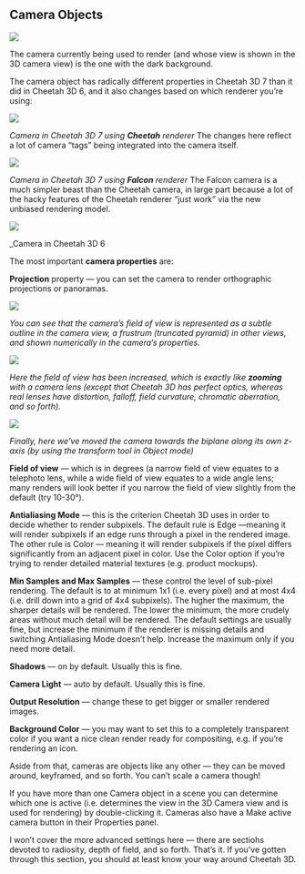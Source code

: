 ## Camera Objects

![](DraggedImage-69.jpg)

The camera currently being used to render (and whose view is shown in the 3D camera view) is the one with the dark background.

The camera object has radically different properties in Cheetah 3D 7 than it did in Cheetah 3D 6, and it also changes based on which renderer you’re using:

![](Screen%20Shot%202016-12-01%20at%2011.14.03%20AM.jpg)

_Camera in Cheetah 3D 7 using **Cheetah** renderer_ The changes here reflect a lot of camera “tags” being integrated into the camera itself.

![](Screen%20Shot%202016-12-01%20at%2011.14.12%20AM.jpg)

_Camera in Cheetah 3D 7 using **Falcon** renderer_ The Falcon camera is a much simpler beast than the Cheetah camera, in large part because a lot of the hacky features of the Cheetah renderer “just work” via the new unbiased rendering model.

![](DraggedImage-70.jpg)

_Camera in Cheetah 3D 6

The most important **camera properties** are:

**Projection** property — you can set the camera to render orthographic projections or panoramas.

![](Screen%20Shot%202016-12-01%20at%2011.12.20%20AM.jpg)

_You can see that the camera’s field of view is represented as a subtle outline in the camera view, a frustrum (truncated pyramid) in other views, and shown numerically in the camera’s properties._

![](Screen%20Shot%202016-12-01%20at%2011.12.31%20AM.jpg)

_Here the field of view has been increased, which is exactly like **zooming** with a camera lens (except that Cheetah 3D has perfect optics, whereas real lenses have distortion, falloff, field curvature, chromatic aberration, and so forth)._

![](Screen%20Shot%202016-12-01%20at%2011.13.00%20AM.jpg)

_Finally, here we’ve moved the camera towards the biplane along its own z-axis (by using the transform tool in Object mode)_

**Field of view** — which is in degrees (a narrow field of view equates to a telephoto lens, while a wide field of view equates to a wide angle lens; many renders will look better if you narrow the field of view slightly from the default (try 10-30°).

**Antialiasing Mode** — this is the criterion Cheetah 3D uses in order to decide whether to render subpixels. The default rule is Edge —meaning it will render subpixels if an edge runs through a pixel in the rendered image. The other rule is Color — meaning it will render subpixels if the pixel differs significantly from an adjacent pixel in color. Use the Color option if you’re trying to render detailed material textures (e.g. product mockups).

**Min Samples and Max Samples** — these control the level of sub-pixel rendering. The default is to at minimum 1x1 (i.e. every pixel) and at most 4x4 (i.e. drill down into a grid of 4x4 subpixels). The higher the maximum, the sharper details will be rendered. The lower the minimum, the more crudely areas without much detail will be rendered. The default settings are usually fine, but increase the minimum if the renderer is missing details and switching Antialiasing Mode doesn’t help. Increase the maximum only if you need more detail.

**Shadows** — on by default. Usually this is fine.

**Camera Light** — auto by default. Usually this is fine.

**Output Resolution** — change these to get bigger or smaller rendered images.

**Background Color** — you may want to set this to a completely transparent color if you want a nice clean render ready for compositing, e.g. if you’re rendering an icon.

Aside from that, cameras are objects like any other — they can be moved around, keyframed, and so forth. You can’t scale a camera though!

If you have more than one Camera object in a scene you can determine which one is active (i.e. determines the view in the 3D Camera view and is used for rendering) by double-clicking it. Cameras also have a Make active camera button in their Properties panel.

I won’t cover the more advanced settings here — there are sectiohs devoted to radiosity, depth of field, and so forth. That’s it. If you’ve gotten through this section, you should at least know your way around Cheetah 3D.

